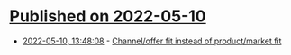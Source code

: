 # [Published on 2022-05-10](index.md)

* [2022-05-10, 13:48:08](https://news.ycombinator.com/item?id=31327070) - [Channel/offer fit instead of product/market fit](https://jakobgreenfeld.com/channel-offer-fit)
